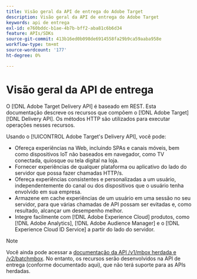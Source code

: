 ```yaml
---
title: Visão geral da API de entrega do Adobe Target
description: Visão geral da API de entrega do Adobe Target
keywords: api de entrega
exl-id: e760bddc-b1ae-4b7b-bff2-aba81c6b6d34
feature: APIs/SDKs
source-git-commit: 413b16ed0b098de6914558fa29b9ca59aaba958e
workflow-type: tm+mt
source-wordcount: '177'
ht-degree: 0%

---
```


# Visão geral da API de entrega

O [!DNL Adobe Target Delivery API] é baseado em REST. Esta documentação descreve os recursos que compõem o [!DNL Adobe Target] [!DNL Delivery API]. Os métodos HTTP são utilizados para executar operações nesses recursos.

Usando o [!UICONTROL Adobe Target's Delivery API], você pode:

* Ofereça experiências na Web, incluindo SPAs e canais móveis, bem como dispositivos IoT não baseados em navegador, como TV conectada, quiosque ou tela digital na loja.
* Fornecer experiências de qualquer plataforma ou aplicativo do lado do servidor que possa fazer chamadas HTTP/s.
* Ofereça experiências consistentes e personalizadas a um usuário, independentemente do canal ou dos dispositivos que o usuário tenha envolvido em sua empresa.
* Armazene em cache experiências de um usuário em uma sessão no seu servidor, para que várias chamadas de API possam ser evitadas e, como resultado, alcançar um desempenho melhor.
* Integre facilmente com [!DNL Adobe Experience Cloud] produtos, como [!DNL Adobe Analytics], [!DNL Adobe Audience Manager] e o [!DNL Experience Cloud ID Service] a partir do lado do servidor.

>[!NOTE]
>
>Você ainda pode acessar a [documentação da API /v1/mbox herdada e /v2/batchmbox](https://developers.adobetarget.com/api/legacy-api/index.html). No entanto, os recursos serão desenvolvidos na API de entrega (conforme documentado aqui), que não terá suporte para as APIs herdadas.
